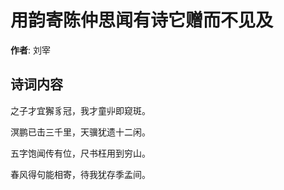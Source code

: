 # 用韵寄陈仲思闻有诗它赠而不见及

**作者**: 刘宰

## 诗词内容

之子才宜獬豸冠，我才童丱即窥斑。

溟鹏已击三千里，天骥犹遗十二闲。

五字饱闻传有位，尺书枉用到穷山。

春风得句能相寄，待我犹存季孟间。

